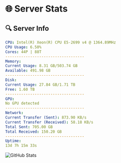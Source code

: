 # 🌐 Server Stats
## 🔍 Server Info
```yaml
CPU: Intel(R) Xeon(R) CPU E5-2699 v4 @ 1364.89MHz
CPU Usage: 6.50%
Cores: 44P | 88T
-----------------------------------
Memory:
Current Usage: 8.31 GB/503.74 GB
Available: 491.98 GB
-----------------------------------
Disk:
Current Usage: 27.84 GB/1.71 TB
Free: 1.60 TB
-----------------------------------
GPU:
No GPU detected
-----------------------------------
Network:
Current Transfer (Sent): 873.90 KB/s
Current Transfer (Received): 58.18 KB/s
Total Sent: 705.00 GB
Total Received: 150.20 GB
-----------------------------------
Uptime:
13d 7h 15m 33s
```
![GitHub Stats](https://img.shields.io/badge/Updated-2025-05-03_00:24:21-blue)